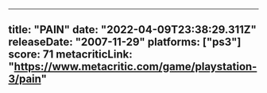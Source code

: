 
---
title: "PAIN"
date: "2022-04-09T23:38:29.311Z"
releaseDate: "2007-11-29"
platforms: ["ps3"]
score: 71
metacriticLink: "https://www.metacritic.com/game/playstation-3/pain"
---
